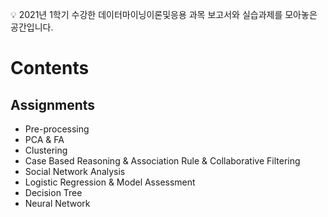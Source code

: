 💡 2021년 1학기 수강한 데이터마이닝이론및응용 과목 보고서와 실습과제를 모아놓은 공간입니다.

# Contents

## Assignments
- Pre-processing
- PCA & FA
- Clustering
- Case Based Reasoning & Association Rule & Collaborative Filtering
- Social Network Analysis
- Logistic Regression & Model Assessment
- Decision Tree
- Neural Network

